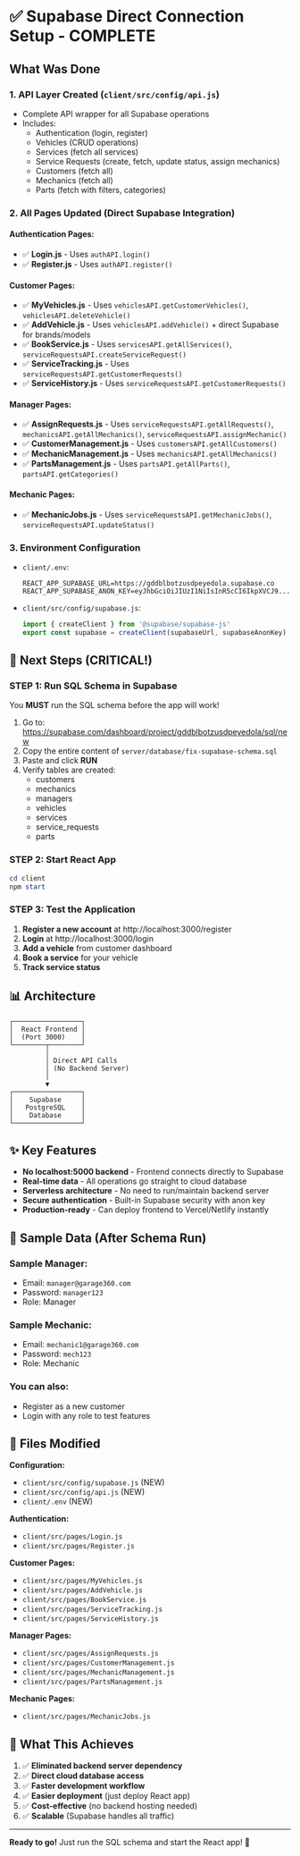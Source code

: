 # ✅ Supabase Direct Connection Setup - COMPLETE

## What Was Done

### 1. **API Layer Created** (`client/src/config/api.js`)
   - Complete API wrapper for all Supabase operations
   - Includes:
     - Authentication (login, register)
     - Vehicles (CRUD operations)
     - Services (fetch all services)
     - Service Requests (create, fetch, update status, assign mechanics)
     - Customers (fetch all)
     - Mechanics (fetch all)
     - Parts (fetch with filters, categories)

### 2. **All Pages Updated** (Direct Supabase Integration)

#### Authentication Pages:
- ✅ **Login.js** - Uses `authAPI.login()`
- ✅ **Register.js** - Uses `authAPI.register()`

#### Customer Pages:
- ✅ **MyVehicles.js** - Uses `vehiclesAPI.getCustomerVehicles()`, `vehiclesAPI.deleteVehicle()`
- ✅ **AddVehicle.js** - Uses `vehiclesAPI.addVehicle()` + direct Supabase for brands/models
- ✅ **BookService.js** - Uses `servicesAPI.getAllServices()`, `serviceRequestsAPI.createServiceRequest()`
- ✅ **ServiceTracking.js** - Uses `serviceRequestsAPI.getCustomerRequests()`
- ✅ **ServiceHistory.js** - Uses `serviceRequestsAPI.getCustomerRequests()`

#### Manager Pages:
- ✅ **AssignRequests.js** - Uses `serviceRequestsAPI.getAllRequests()`, `mechanicsAPI.getAllMechanics()`, `serviceRequestsAPI.assignMechanic()`
- ✅ **CustomerManagement.js** - Uses `customersAPI.getAllCustomers()`
- ✅ **MechanicManagement.js** - Uses `mechanicsAPI.getAllMechanics()`
- ✅ **PartsManagement.js** - Uses `partsAPI.getAllParts()`, `partsAPI.getCategories()`

#### Mechanic Pages:
- ✅ **MechanicJobs.js** - Uses `serviceRequestsAPI.getMechanicJobs()`, `serviceRequestsAPI.updateStatus()`

### 3. **Environment Configuration**
- `client/.env`:
  ```
  REACT_APP_SUPABASE_URL=https://gddblbotzusdpeyedola.supabase.co
  REACT_APP_SUPABASE_ANON_KEY=eyJhbGciOiJIUzI1NiIsInR5cCI6IkpXVCJ9...
  ```

- `client/src/config/supabase.js`:
  ```javascript
  import { createClient } from '@supabase/supabase-js'
  export const supabase = createClient(supabaseUrl, supabaseAnonKey)
  ```

## 🚀 Next Steps (CRITICAL!)

### STEP 1: Run SQL Schema in Supabase
You **MUST** run the SQL schema before the app will work!

1. Go to: https://supabase.com/dashboard/project/gddblbotzusdpeyedola/sql/new
2. Copy the entire content of `server/database/fix-supabase-schema.sql`
3. Paste and click **RUN**
4. Verify tables are created:
   - customers
   - mechanics
   - managers
   - vehicles
   - services
   - service_requests
   - parts

### STEP 2: Start React App
```powershell
cd client
npm start
```

### STEP 3: Test the Application
1. **Register a new account** at http://localhost:3000/register
2. **Login** at http://localhost:3000/login
3. **Add a vehicle** from customer dashboard
4. **Book a service** for your vehicle
5. **Track service status**

## 📊 Architecture

```
┌─────────────────┐
│  React Frontend │
│  (Port 3000)    │
└────────┬────────┘
         │
         │ Direct API Calls
         │ (No Backend Server)
         │
         ▼
┌─────────────────┐
│    Supabase     │
│   PostgreSQL    │
│    Database     │
└─────────────────┘
```

## ✨ Key Features

- **No localhost:5000 backend** - Frontend connects directly to Supabase
- **Real-time data** - All operations go straight to cloud database
- **Serverless architecture** - No need to run/maintain backend server
- **Secure authentication** - Built-in Supabase security with anon key
- **Production-ready** - Can deploy frontend to Vercel/Netlify instantly

## 🔐 Sample Data (After Schema Run)

### Sample Manager:
- Email: `manager@garage360.com`
- Password: `manager123`
- Role: Manager

### Sample Mechanic:
- Email: `mechanic1@garage360.com`
- Password: `mech123`
- Role: Mechanic

### You can also:
- Register as a new customer
- Login with any role to test features

## 📝 Files Modified

**Configuration:**
- `client/src/config/supabase.js` (NEW)
- `client/src/config/api.js` (NEW)
- `client/.env` (NEW)

**Authentication:**
- `client/src/pages/Login.js`
- `client/src/pages/Register.js`

**Customer Pages:**
- `client/src/pages/MyVehicles.js`
- `client/src/pages/AddVehicle.js`
- `client/src/pages/BookService.js`
- `client/src/pages/ServiceTracking.js`
- `client/src/pages/ServiceHistory.js`

**Manager Pages:**
- `client/src/pages/AssignRequests.js`
- `client/src/pages/CustomerManagement.js`
- `client/src/pages/MechanicManagement.js`
- `client/src/pages/PartsManagement.js`

**Mechanic Pages:**
- `client/src/pages/MechanicJobs.js`

## 🎯 What This Achieves

1. ✅ **Eliminated backend server dependency**
2. ✅ **Direct cloud database access**
3. ✅ **Faster development workflow**
4. ✅ **Easier deployment** (just deploy React app)
5. ✅ **Cost-effective** (no backend hosting needed)
6. ✅ **Scalable** (Supabase handles all traffic)

---

**Ready to go!** Just run the SQL schema and start the React app! 🚀

